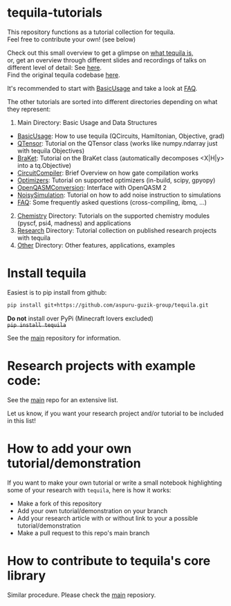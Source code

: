 # tequila-tutorials
This repository functions as a tutorial collection for tequila.  
Feel free to contribute your own! (see below)  

Check out this small overview to get a glimpse on [what tequila is,](https://kottmanj.github.io/tequila-in-a-nutshell/#/)  
or, get an overview through different slides and recordings of talks on different level of detail: See [here](https://kottmanj.github.io/talks_and_material/).  
Find the original tequila codebase [here](https://github.com/tequilahub/tequila).  
 
It's recommended to start with [BasicUsage](BasicUsage.ipynb) and take a look at [FAQ](FAQ.ipynb).  

The other tutorials are sorted into different directories depending on what they represent:  

1. Main Directory: Basic Usage and Data Structures
- [BasicUsage](BasicUsage.ipynb): How to use tequila (QCircuits, Hamiltonian, Objective, grad)
- [QTensor](QTensor.ipynb): Tutorial on the QTensor class (works like numpy.ndarray just with tequila Objectives)
- [BraKet](BraketTutorial.ipynb): Tutorial on the BraKet class (automatically decomposes <X|H|y> into a tq.Objective)  
- [CircuitCompiler](CircuitCompiler.ipynb): Brief Overview on how gate compilation works
- [Optimizers](Optimizers.ipynb): Tutorial on supported optimizers (in-build, scipy, gpyopy)
- [OpenQASMConversion](OpenQasmConversion.ipynb): Interface with OpenQASM 2
- [NoisySimulation](NoisySimulation): Tutorial on how to add noise instruction to simulations
- [FAQ](FAQ.ipynb): Some frequently asked questions (cross-compiling, ibmq, ...)

2. [Chemistry](chemistry) Directory: Tutorials on the supported chemistry modules (pyscf, psi4, madness) and applications
3. [Research](research) Directory: Tutorial collection on published research projects with tequila
4. [Other](other) Directory: Other features, applications, examples


# Install tequila
Easiest is to pip install from github:  
```bash
pip install git+https://github.com/aspuru-guzik-group/tequila.git
```
**Do not** install over PyPi (Minecraft lovers excluded)  
<strike>`pip install tequila`</strike>

See the [main](https://github.com/tequilahub/tequila) repository for information.

# Research projects with example code:
See the [main](https://github.com/tequilahub/tequila) repo for an extensive list.

Let us know, if you want your research project and/or tutorial to be included in this list!

# How to add your own tutorial/demonstration  
If you want to make your own tutorial or write a small notebook highlighting some of your research with `tequila`, here is how it works:  
- Make a fork of this repository
- Add your own tutorial/demonstration on your branch
- Add your research article with or without link to your a possible tutorial/demonstration
- Make a pull request to this repo's main branch

# How to contribute to tequila's core library
Similar procedure. Please check the [main](https://github.com/aspuru-guzik-group/tequila) reposiory. 


